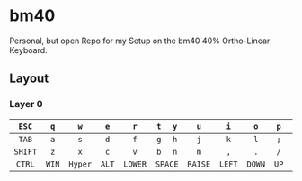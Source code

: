 # bm40
Personal, but open Repo for my Setup on the bm40 40% Ortho-Linear Keyboard.

## Layout
### Layer 0
<code>ESC</code>|<code>q</code>|<code>w</code>|<code>e</code>|<code>r</code>|<code>t</code>|<code>y</code>|<code>u</code>|<code>i</code>|<code>o</code>|<code>p</code>|<code>BACKSPACE</code>
|:-:|:-:|:-:|:-:|:-:|:-:|:-:|:-:|:-:|:-:|:-:|:-:
<code>TAB</code>|<code>a</code>|<code>s</code>|<code>d</code>|<code>f</code>|<code>g</code>|<code>h</code>|<code>j</code>|<code>k</code>|<code>l</code>|<code>;</code>|<code>'</code>
<code>SHIFT</code>|<code>z</code>|<code>x</code>|<code>c</code>|<code>v</code>|<code>b</code>|<code>n</code>|<code>m</code>|<code>,</code>|<code>.</code>|<code>/</code>|<code>ENTER</code>
<code>CTRL</code>|<code>WIN</code>|<code>Hyper</code>|<code>ALT</code>|<code>LOWER</code><td colspan=2><code>SPACE</code>|<code>RAISE</code>|<code>LEFT</code>|<code>DOWN</code>|<code>UP</code>|<code>RIGHT</code>
